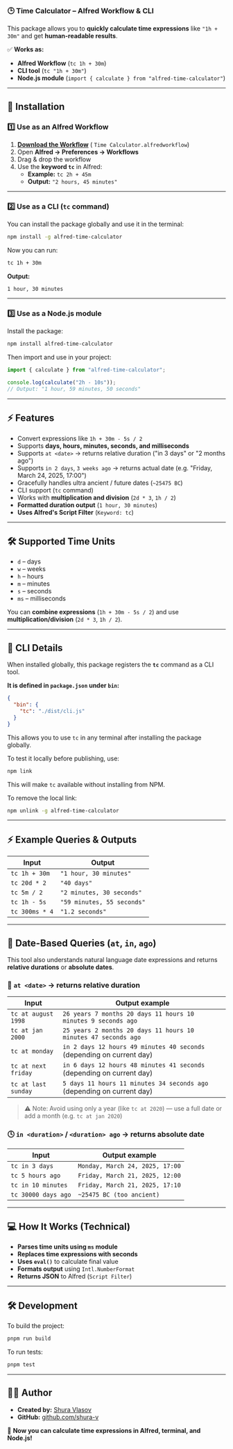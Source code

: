 ### 🕒 **Time Calculator – Alfred Workflow & CLI**

This package allows you to **quickly calculate time expressions** like `"1h + 30m"` and get **human-readable results**.

✅ **Works as:**

- **Alfred Workflow** (`tc 1h + 30m`)
- **CLI tool** (`tc "1h + 30m"`)
- **Node.js module** (`import { calculate } from "alfred-time-calculator"`)

---

## **🚀 Installation**

### **1️⃣ Use as an Alfred Workflow**

1. **[Download the Workflow](https://github.com/shura-v/alfred-time-calculator/releases/latest)** (
   `Time Calculator.alfredworkflow`)
2. Open **Alfred → Preferences → Workflows**
3. Drag & drop the workflow
4. Use the **keyword `tc`** in Alfred:
    - **Example:** `tc 2h + 45m`
    - **Output:** `"2 hours, 45 minutes"`

---

### **2️⃣ Use as a CLI (`tc` command)**

You can install the package globally and use it in the terminal:

```sh
npm install -g alfred-time-calculator
```

Now you can run:

```sh
tc 1h + 30m
```

**Output:**

```
1 hour, 30 minutes
```

---

### **3️⃣ Use as a Node.js module**

Install the package:

```sh
npm install alfred-time-calculator
```

Then import and use in your project:

```ts
import { calculate } from "alfred-time-calculator";

console.log(calculate("2h - 10s"));
// Output: "1 hour, 59 minutes, 50 seconds"
```

---

## **⚡ Features**

- Convert expressions like `1h + 30m - 5s / 2`
- Supports **days, hours, minutes, seconds, and milliseconds**
- Supports `at <date>` → returns relative duration ("in 3 days" or "2 months ago")
- Supports `in 2 days`, `3 weeks ago` → returns actual date (e.g. "Friday, March 24, 2025, 17:00")
- Gracefully handles ultra ancient / future dates (`~25475 BC`)
- CLI support (`tc` command)
- Works with **multiplication and division** (`2d * 3`, `1h / 2`)
- **Formatted duration output** (`1 hour, 30 minutes`)
- **Uses Alfred's Script Filter** (`Keyword: tc`)

---

## **🛠 Supported Time Units**

- `d` – days
- `w` – weeks
- `h` – hours
- `m` – minutes
- `s` – seconds
- `ms` – milliseconds

You can **combine expressions** (`1h + 30m - 5s / 2`) and use **multiplication/division** (`2d * 3`, `1h / 2`).

---

## **📜 CLI Details**

When installed globally, this package registers the **`tc`** command as a CLI tool.

**It is defined in `package.json` under `bin`:**

```json
{
  "bin": {
    "tc": "./dist/cli.js"
  }
}
```

This allows you to use `tc` in any terminal after installing the package globally.

To test it locally before publishing, use:

```sh
npm link
```

This will make `tc` available without installing from NPM.

To remove the local link:

```sh
npm unlink -g alfred-time-calculator
```

---

## **⚡ Example Queries & Outputs**

| Input          | Output                     |
|----------------|----------------------------|
| `tc 1h + 30m`  | `"1 hour, 30 minutes"`     |
| `tc 20d * 2`   | `"40 days"`                |
| `tc 5m / 2`    | `"2 minutes, 30 seconds"`  |
| `tc 1h - 5s`   | `"59 minutes, 55 seconds"` |
| `tc 300ms * 4` | `"1.2 seconds"`            |

---

## 🧪 Date-Based Queries (`at`, `in`, `ago`)

This tool also understands natural language date expressions and returns **relative durations** or **absolute dates**.

### 🧭 `at <date>` → returns relative duration

| Input               | Output example                                                         |
|---------------------|------------------------------------------------------------------------|
| `tc at august 1998` | `26 years 7 months 20 days 11 hours 10 minutes 9 seconds ago`          |
| `tc at jan 2000`    | `25 years 2 months 20 days 11 hours 10 minutes 47 seconds ago`         |
| `tc at monday`      | `in 2 days 12 hours 49 minutes 40 seconds` (depending on current day)  |
| `tc at next friday` | `in 6 days 12 hours 48 minutes 41 seconds` (depending on current day)  |
| `tc at last sunday` | `5 days 11 hours 11 minutes 34 seconds ago` (depending on current day) |

> ⚠️ Note: Avoid using only a year (like `tc at 2020`) — use a full date or add a month (e.g. `tc at jan 2020`)

### 🕓 `in <duration>` / `<duration> ago` → returns absolute date

| Input               | Output example                  |
|---------------------|---------------------------------|
| `tc in 3 days`      | `Monday, March 24, 2025, 17:00` |
| `tc 5 hours ago`    | `Friday, March 21, 2025, 12:00` |
| `tc in 10 minutes`  | `Friday, March 21, 2025, 17:10` |
| `tc 30000 days ago` | `~25475 BC (too ancient)`       |

---

## **💻 How It Works (Technical)**

- **Parses time units using `ms` module**
- **Replaces time expressions with seconds**
- **Uses `eval()`** to calculate final value
- **Formats output** using `Intl.NumberFormat`
- **Returns JSON** to Alfred (`Script Filter`)

---

## **🛠 Development**

To build the project:

```sh
pnpm run build
```

To run tests:

```sh
pnpm test
```

---

## **👨‍💻 Author**

- **Created by:** [Shura Vlasov](https://github.com/shura-v)
- **GitHub:** [github.com/shura-v](https://github.com/shura-v)

🚀 **Now you can calculate time expressions in Alfred, terminal, and Node.js!**
